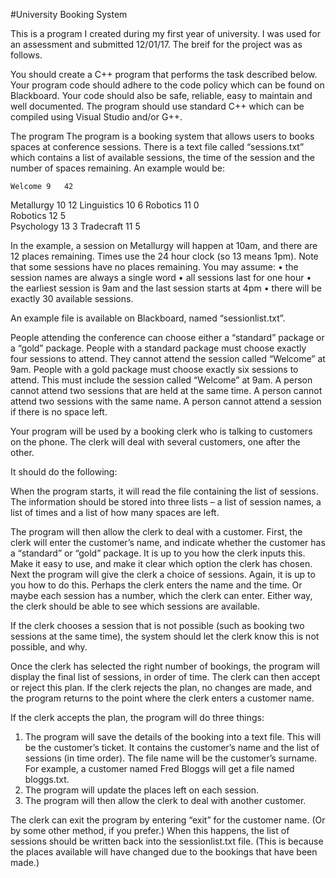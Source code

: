 #University Booking System

This is a program I created during my first year of university. I was used for an assessment and submitted 12/01/17. The breif for the project was as follows.

You should create a C++ program that performs the task described below. Your program code should adhere to the code policy which can be found on Blackboard. Your code should also be safe, reliable, easy to maintain and well documented. The program should use standard C++ which can be compiled using Visual Studio and/or G++.

The program
The program is a booking system that allows users to books spaces at conference sessions. There is a text file called “sessions.txt” which contains a list of available sessions, the time of the session and the number of spaces remaining. An example would be:

	Welcome	9	42
Metallurgy	10	12
	Linguistics	10	6
	Robotics	11	0	
Robotics	12	5	
	Psychology	13	3
	Tradecraft	11	5

In the example, a session on Metallurgy will happen at 10am, and there are 12 places remaining. Times use the 24 hour clock (so 13 means 1pm). Note that some sessions have no places remaining.
You may assume:
•	the session names are always a single word
•	all sessions last for one hour
•	the earliest session is 9am and the last session starts at 4pm
•	there will be exactly 30 available sessions.

An example file is available on Blackboard, named “sessionlist.txt”.

People attending the conference can choose either a “standard” package or a “gold” package. People with a standard package must choose exactly four sessions to attend. They cannot attend the session called “Welcome” at 9am.
People with a gold package must choose exactly six sessions to attend. This must include the session called “Welcome” at 9am.
A person cannot attend two sessions that are held at the same time.
A person cannot attend two sessions with the same name.
A person cannot attend a session if there is no space left.

Your program will be used by a booking clerk who is talking to customers on the phone. The clerk will deal with several customers, one after the other.

It should do the following:

When the program starts, it will read the file containing the list of sessions. The information should be stored into three lists – a list of session names, a list of times and a list of how many spaces are left.

The program will then allow the clerk to deal with a customer. First, the clerk will enter the customer’s name, and indicate whether the customer has a “standard” or “gold” package. It is up to you how the clerk inputs this. Make it easy to use, and make it clear which option the clerk has chosen.
Next the program will give the clerk a choice of sessions. Again, it is up to you how to do this. Perhaps the clerk enters the name and the time. Or maybe each session has a number, which the clerk can enter. Either way, the clerk should be able to see which sessions are available.

If the clerk chooses a session that is not possible (such as booking two sessions at the same time), the system should let the clerk know this is not possible, and why.

Once the clerk has selected the right number of bookings, the program will display the final list of sessions, in order of time. The clerk can then accept or reject this plan. If the clerk rejects the plan, no changes are made, and the program returns to the point where the clerk enters a customer name.

If the clerk accepts the plan, the program will do three things:
1.	The program will save the details of the booking into a text file. This will be the customer’s ticket. It contains the customer’s name and the list of sessions (in time order). The file name will be the customer’s surname. For example, a customer named Fred Bloggs will get a file named bloggs.txt.
2.	The program will update the places left on each session.
3.	The program will then allow the clerk to deal with another customer.

The clerk can exit the program by entering “exit” for the customer name. (Or by some other method, if you prefer.) When this happens, the list of sessions should be written back into the sessionlist.txt file. (This is because the places available will have changed due to the bookings that have been made.) 
